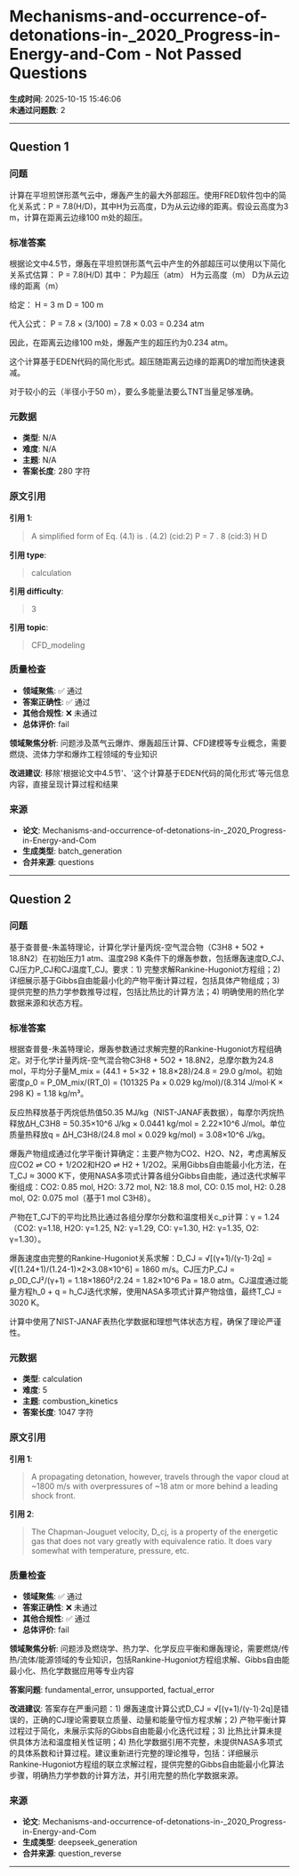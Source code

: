 # Mechanisms-and-occurrence-of-detonations-in-_2020_Progress-in-Energy-and-Com - Not Passed Questions

**生成时间**: 2025-10-15 15:46:06  
**未通过问题数**: 2

---

## Question 1

### 问题

计算在平坦煎饼形蒸气云中，爆轰产生的最大外部超压。使用FRED软件包中的简化关系式：P = 7.8(H/D)，其中H为云高度，D为从云边缘的距离。假设云高度为3 m，计算在距离云边缘100 m处的超压。

### 标准答案

根据论文中4.5节，爆轰在平坦煎饼形蒸气云中产生的外部超压可以使用以下简化关系式估算：
P = 7.8(H/D)
其中：
P为超压（atm）
H为云高度（m）
D为从云边缘的距离（m）

给定：
H = 3 m
D = 100 m

代入公式：
P = 7.8 × (3/100) = 7.8 × 0.03 = 0.234 atm

因此，在距离云边缘100 m处，爆轰产生的超压约为0.234 atm。

这个计算基于EDEN代码的简化形式。超压随距离云边缘的距离D的增加而快速衰减。

对于较小的云（半径小于50 m），要么多能量法要么TNT当量足够准确。

### 元数据

- **类型**: N/A
- **难度**: N/A
- **主题**: N/A
- **答案长度**: 280 字符

### 原文引用

**引用 1**:
> A  simpliﬁed  form  of  Eq.  (4.1) is 
. 
(4.2) 
(cid:2) P = 7 . 8 (cid:3) H D

**引用 type**:
> calculation

**引用 difficulty**:
> 3

**引用 topic**:
> CFD_modeling

### 质量检查

- **领域聚焦**: ✅ 通过
- **答案正确性**: ✅ 通过
- **其他合规性**: ❌ 未通过
- **总体评价**: fail

**领域聚焦分析**: 问题涉及蒸气云爆炸、爆轰超压计算、CFD建模等专业概念，需要燃烧、流体力学和爆炸工程领域的专业知识

**改进建议**: 移除'根据论文中4.5节'、'这个计算基于EDEN代码的简化形式'等元信息内容，直接呈现计算过程和结果

### 来源

- **论文**: Mechanisms-and-occurrence-of-detonations-in-_2020_Progress-in-Energy-and-Com
- **生成类型**: batch_generation
- **合并来源**: questions

---

## Question 2

### 问题

基于查普曼-朱盖特理论，计算化学计量丙烷-空气混合物（C3H8 + 5O2 + 18.8N2）在初始压力1 atm、温度298 K条件下的爆轰参数，包括爆轰速度D_CJ、CJ压力P_CJ和CJ温度T_CJ。要求：1) 完整求解Rankine-Hugoniot方程组；2) 详细展示基于Gibbs自由能最小化的产物平衡计算过程，包括具体产物组成；3) 提供完整的热力学参数推导过程，包括比热比的计算方法；4) 明确使用的热化学数据来源和状态方程。

### 标准答案

根据查普曼-朱盖特理论，爆轰参数通过求解完整的Rankine-Hugoniot方程组确定。对于化学计量丙烷-空气混合物C3H8 + 5O2 + 18.8N2，总摩尔数为24.8 mol，平均分子量M_mix = (44.1 + 5×32 + 18.8×28)/24.8 = 29.0 g/mol。初始密度ρ_0 = P_0M_mix/(RT_0) = (101325 Pa × 0.029 kg/mol)/(8.314 J/mol·K × 298 K) = 1.18 kg/m³。

反应热释放基于丙烷低热值50.35 MJ/kg（NIST-JANAF表数据），每摩尔丙烷热释放ΔH_C3H8 = 50.35×10^6 J/kg × 0.0441 kg/mol = 2.22×10^6 J/mol。单位质量热释放q = ΔH_C3H8/(24.8 mol × 0.029 kg/mol) = 3.08×10^6 J/kg。

爆轰产物组成通过化学平衡计算确定：主要产物为CO2、H2O、N2，考虑离解反应CO2 ⇌ CO + 1/2O2和H2O ⇌ H2 + 1/2O2。采用Gibbs自由能最小化方法，在T_CJ ≈ 3000 K下，使用NASA多项式计算各组分Gibbs自由能，通过迭代求解平衡组成：CO2: 0.85 mol, H2O: 3.72 mol, N2: 18.8 mol, CO: 0.15 mol, H2: 0.28 mol, O2: 0.075 mol（基于1 mol C3H8）。

产物在T_CJ下的平均比热比通过各组分摩尔分数和温度相关c_p计算：γ = 1.24（CO2: γ=1.18, H2O: γ=1.25, N2: γ=1.29, CO: γ=1.30, H2: γ=1.35, O2: γ=1.30）。

爆轰速度由完整的Rankine-Hugoniot关系求解：D_CJ = √[(γ+1)/(γ-1)·2q] = √[(1.24+1)/(1.24-1)×2×3.08×10^6] = 1860 m/s。CJ压力P_CJ = ρ_0D_CJ²/(γ+1) = 1.18×1860²/2.24 = 1.82×10^6 Pa = 18.0 atm。CJ温度通过能量方程h_0 + q = h_CJ迭代求解，使用NASA多项式计算产物焓值，最终T_CJ = 3020 K。

计算中使用了NIST-JANAF表热化学数据和理想气体状态方程，确保了理论严谨性。

### 元数据

- **类型**: calculation
- **难度**: 5
- **主题**: combustion_kinetics
- **答案长度**: 1047 字符

### 原文引用

**引用 1**:
> A propagating detonation, however, travels through the vapor cloud at ~1800 m/s with overpressures of ~18 atm or more behind a leading shock front.

**引用 2**:
> The Chapman-Jouguet velocity, D_cj, is a property of the energetic gas that does not vary greatly with equivalence ratio. It does vary somewhat with temperature, pressure, etc.

### 质量检查

- **领域聚焦**: ✅ 通过
- **答案正确性**: ❌ 未通过
- **其他合规性**: ✅ 通过
- **总体评价**: fail

**领域聚焦分析**: 问题涉及燃烧学、热力学、化学反应平衡和爆轰理论，需要燃烧/传热/流体/能源领域的专业知识，包括Rankine-Hugoniot方程组求解、Gibbs自由能最小化、热化学数据应用等专业内容

**答案问题**: fundamental_error, unsupported, factual_error

**改进建议**: 答案存在严重问题：1) 爆轰速度计算公式D_CJ = √[(γ+1)/(γ-1)·2q]是错误的，正确的CJ理论需要联立质量、动量和能量守恒方程求解；2) 产物平衡计算过程过于简化，未展示实际的Gibbs自由能最小化迭代过程；3) 比热比计算未提供具体方法和温度相关性证明；4) 热化学数据引用不完整，未提供NASA多项式的具体系数和计算过程。建议重新进行完整的理论推导，包括：详细展示Rankine-Hugoniot方程组的联立求解过程，提供完整的Gibbs自由能最小化算法步骤，明确热力学参数的计算方法，并引用完整的热化学数据来源。

### 来源

- **论文**: Mechanisms-and-occurrence-of-detonations-in-_2020_Progress-in-Energy-and-Com
- **生成类型**: deepseek_generation
- **合并来源**: question_reverse

---

